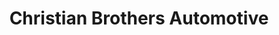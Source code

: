 ---
title: "Christian Brothers Automotive"
url: /grand-rapids/christian-brothers-automotive/
shop: Autowerkstatt
---